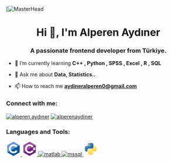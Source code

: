  [![MasterHead](https://www.google.com/imgres?q=yaz%C4%B1l%C4%B1mc%C4%B1%20%20i%C3%A7in%20kapak%20foto%C4%9Fraf%C4%B1%20hd&imgurl=https%3A%2F%2Fmedia.istockphoto.com%2Fid%2F871030872%2Ftr%2Ffoto%25C4%259Fraf%2Fprogramlama-kod-soyut-teknolojik-altyap%25C4%25B1-yaz%25C4%25B1l%25C4%25B1m-geli%25C5%259Ftirici.jpg%3Fs%3D612x612%26w%3D0%26k%3D20%26c%3DjxLjqHtOL1aLHSDWvAJh93Iu4K4_U4ESboKwl1lOcpo%3D&imgrefurl=https%3A%2F%2Fwww.istockphoto.com%2Ftr%2Ffoto%25C4%259Fraflar%2Fbilgisayar-yaz%25C4%25B1l%25C4%25B1m%25C4%25B1&docid=WncskgZgeEIJxM&tbnid=bjX8Xb1TyzTlDM&vet=12ahUKEwisy7i9vISLAxX7SfEDHR1xDd0QM3oECBcQAA..i&w=612&h=408&hcb=2&ved=2ahUKEwisy7i9vISLAxX7SfEDHR1xDd0QM3oECBcQAA)

<h1 align="center">Hi 👋, I'm Alperen Aydıner</h1>
<h3 align="center">A passionate frontend developer from Türkiye.</h3>

- 🌱 I’m currently learning **C++ , Python , SPSS , Excel , R , SQL**

- 💬 Ask me about **Data, Statistics..**

- 📫 How to reach me **aydineralperen0@gmail.com**

<h3 align="left">Connect with me:</h3>
<p align="left">
<a href="https://linkedin.com/in/alperen aydıner" target="blank"><img align="center" src="https://raw.githubusercontent.com/rahuldkjain/github-profile-readme-generator/master/src/images/icons/Social/linked-in-alt.svg" alt="alperen aydıner" height="30" width="40" /></a>
<a href="https://instagram.com/alperenaydiner" target="blank"><img align="center" src="https://raw.githubusercontent.com/rahuldkjain/github-profile-readme-generator/master/src/images/icons/Social/instagram.svg" alt="alperenaydiner" height="30" width="40" /></a>
</p>

<h3 align="left">Languages and Tools:</h3>
<p align="left"> <a href="https://www.cprogramming.com/" target="_blank" rel="noreferrer"> <img src="https://raw.githubusercontent.com/devicons/devicon/master/icons/c/c-original.svg" alt="c" width="40" height="40"/> </a> <a href="https://www.w3schools.com/cs/" target="_blank" rel="noreferrer"> <img src="https://raw.githubusercontent.com/devicons/devicon/master/icons/csharp/csharp-original.svg" alt="csharp" width="40" height="40"/> </a> <a href="https://www.mathworks.com/" target="_blank" rel="noreferrer"> <img src="https://upload.wikimedia.org/wikipedia/commons/2/21/Matlab_Logo.png" alt="matlab" width="40" height="40"/> </a> <a href="https://www.microsoft.com/en-us/sql-server" target="_blank" rel="noreferrer"> <img src="https://www.svgrepo.com/show/303229/microsoft-sql-server-logo.svg" alt="mssql" width="40" height="40"/> </a> <a href="https://www.python.org" target="_blank" rel="noreferrer"> <img src="https://raw.githubusercontent.com/devicons/devicon/master/icons/python/python-original.svg" alt="python" width="40" height="40"/> </a> </p>
